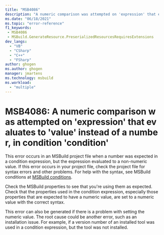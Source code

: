 ```yaml
---
title: "MSB4086"
description: "A numeric comparison was attempted on 'expression' that evaluates to 'value' instead of a number, in condition 'condition'."
ms.date: "06/18/2021"
ms.topic: "error-reference"
f1_keywords:
 - MSB4086
 - MSBuild.GenerateResource.PreserializedResourcesRequiresExtensions
dev_langs:
  - "VB"
  - "CSharp"
  - "C++"
  - "FSharp"
author: ghogen
ms.author: ghogen
manager: jmartens
ms.technology: msbuild
ms.workload:
  - "multiple"
---
```

# MSB4086: A numeric comparison was attempted on 'expression' that evaluates to 'value' instead of a number, in condition 'condition'

This error occurs in an MSBuild project file when a number was expected in a condition expression, but the expression evaluated to a non-numeric value. If this error occurs in your project file, check the project file for syntax errors and other problems. For help with the syntax, see MSBuild conditions at [MSBuild conditions](../msbuild-conditions.md).

Check the MSBuild properties to see that you're using them as expected. Check that the properties used in the condition expression, especially those properties that are expected to have a numeric value, are set to a numeric value with the correct syntax.

This error can also be generated if there is a problem with setting the numeric value. The root cause could be another error, such as an installation issue. For example, if a version number of an installed tool was used in a condition expression, but the tool was not installed.
